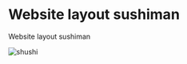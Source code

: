 # Website layout sushiman
Website layout sushiman

![shushi](https://github.com/textil24/layout-shushiman/assets/77049921/66cb008f-74ba-4b14-8d02-a84e9a7fba68)
